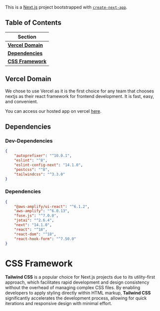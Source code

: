 This is a [Next.js](https://nextjs.org/) project bootstrapped with [`create-next-app`](https://github.com/vercel/next.js/tree/canary/packages/create-next-app).

## Table of Contents

| **Section**                               |
| ----------------------------------------- |
| **[Vercel Domain](#vercel-domain)**       |
| **[Dependencies](#dependencies)**         |
| **[CSS Framework](#css-framework)**       |

## Vercel Domain
We chose to use Vercel as it is the first choice for any team that chooses nextjs as their react framework for frontend development. It is fast, easy, and convenient.

You can access our hosted app on vercel [here](https://agility-tau.vercel.app/).
## Dependencies

### Dev-Dependencies

```json
{
    "autoprefixer": "^10.0.1",
    "eslint": "^8",
    "eslint-config-next": "14.1.0",
    "postcss": "^8",
    "tailwindcss": "^3.3.0"
}
```

### Dependencies

```json
{
    "@aws-amplify/ui-react": "^6.1.2",
    "aws-amplify": "^6.0.13",
    "fuse.js": "^7.0.0",
    "jotai": "^2.6.4",
    "next": "14.1.0",
    "react": "^18",
    "react-dom": "^18",
    "react-hook-form": "^7.50.0"
}
```

# CSS Framework
**Tailwind CSS** is a popular choice for Next.js projects due to its utility-first approach, which facilitates rapid development and design consistency without the overhead of managing complex CSS files. By enabling developers to apply styling directly within HTML markup, **Tailwind CSS** significantly accelerates the development process, allowing for quick iterations and responsive design with minimal effort.